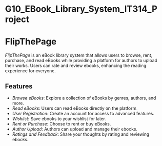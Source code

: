 # G10_EBook_Library_System_IT314_Project

# FlipThePage

*FlipThePage* is an eBook library system that allows users to browse, rent, purchase, and read eBooks while providing a platform for authors to upload their works. Users can rate and review ebooks, enhancing the reading experience for everyone.

## Features

- *Browse eBooks*: Explore a collection of eBooks by genres, authors, and more.
- *Read eBooks*: Users can read eBooks directly on the platform.
- *User Registration*: Create an account for access to advanced features.
- *Wishlist*: Save ebooks to your wishlist for later.
- *Rent or Purchase*: Choose to rent or buy eBooks.
- *Author Upload*: Authors can upload and manage their ebooks.
- *Ratings and Feedback*: Share your thoughts by rating and reviewing ebooks.
